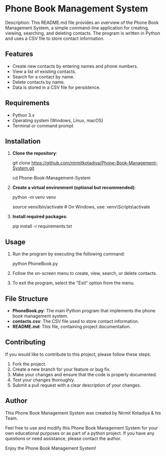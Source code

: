 # Phone Book Management System

Description: This README.md file provides an overview of the Phone Book Management System, a simple command-line application for creating, viewing, searching, and deleting contacts. The program is written in Python and uses a CSV file to store contact information.


## Features

- Create new contacts by entering names and phone numbers.
- View a list of existing contacts.
- Search for a contact by name.
- Delete contacts by name.
- Data is stored in a CSV file for persistence.


## Requirements
- Python 3.x
- Operating system (Windows, Linux, macOS)
- Terminal or command prompt


## Installation
1. **Clone the repository**:

    git clone https://github.com/nirmitkotadiya/Phone-Book-Management-System.git

    cd Phone-Book-Management-System

2. **Create a virtual environment (optional but recommended)**:

    python -m venv venv

    source venv/bin/activate        # On Windows, use: venv\Scripts\activate

3. **Install required packages**:

    pip install -r requirements.txt


## Usage

1. Run the program by executing the following command:

    python PhoneBook.py

2. Follow the on-screen menu to create, view, search, or delete contacts.

3. To exit the program, select the "Exit" option from the menu.


## File Structure

- **PhoneBook.py**: The main Python program that implements the phone book management system.
- **contacts.csv**: The CSV file used to store contact information.
- **README.md**: This file, containing project documentation.


## Contributing

If you would like to contribute to this project, please follow these steps:

1. Fork the project.
2. Create a new branch for your feature or bug fix.
3. Make your changes and ensure that the code is properly documented.
4. Test your changes thoroughly.
5. Submit a pull request with a clear description of your changes.


## Author

This Phone Book Management System was created by Nirmit Kotadiya & his Team.


Feel free to use and modify this Phone Book Management System for your own educational purposes or as part of a python project. If you have any questions or need assistance, please contact the author.

Enjoy the Phone Book Management System!
